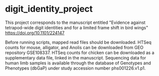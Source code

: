 # digit_identity_project

This project corresponds to the manuscript entitled "Evidence against tetrapod-wide digit identities and for a limited frame shift in bird wings" https://doi.org/10.1101/224147

Before running scripts, mapped read files should be downloaded. HTSeq counts for mouse, alligator, and Anolis can be downloaded from GEO repository GSE108337. HTSeq counts for chicken can be downloaded as a supplementary data file, linked in the manuscript. Sequencing data for human limb samples is available through the database of Genotypes and Phenotypes (dbGaP) under study accession number phs001226.v1.p1.
